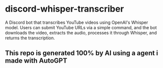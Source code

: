 # discord-whisper-transcriber
A Discord bot that transcribes YouTube videos using OpenAI's Whisper model. Users can submit YouTube URLs via a simple command, and the bot downloads the video, extracts the audio, processes it through Whisper, and returns the transcription.


## This repo is generated 100% by AI using a agent i made with AutoGPT
